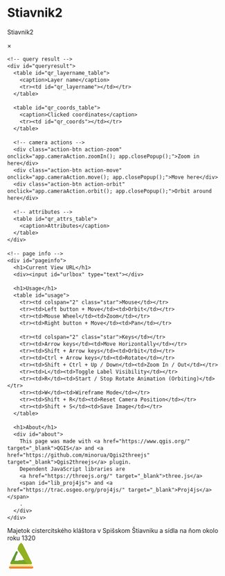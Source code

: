 # Stiavnik2
Stiavnik2
<!DOCTYPE html>
<html>
<head>
<meta charset="UTF-8">
<title>Štiavnik</title>
<meta name="viewport" content="width=device-width, user-scalable=no, minimum-scale=1.0, maximum-scale=1.0">
<link rel="stylesheet" type="text/css" href="./Qgis2threejs.css">
<script src="./threejs/three.min.js"></script>
<script src="./threejs/OrbitControls.js"></script>
<script src="./Qgis2threejs.js"></script>
</head>
<body>
<div id="view">
  <div id="labels"></div>
  <div id="northarrow"></div>
</div>

<!-- popup -->
<div id="popup">
  <div id="closebtn">&times;</div>
  <div id="popupbar"></div>
  <div id="popupbody">
    <div id="popupcontent"></div>

    <!-- query result -->
    <div id="queryresult">
      <table id="qr_layername_table">
        <caption>Layer name</caption>
        <tr><td id="qr_layername"></td></tr>
      </table>

      <table id="qr_coords_table">
        <caption>Clicked coordinates</caption>
        <tr><td id="qr_coords"></td></tr>
      </table>

      <!-- camera actions -->
      <div class="action-btn action-zoom" onclick="app.cameraAction.zoomIn(); app.closePopup();">Zoom in here</div>
      <div class="action-btn action-move" onclick="app.cameraAction.move(); app.closePopup();">Move here</div>
      <div class="action-btn action-orbit" onclick="app.cameraAction.orbit(); app.closePopup();">Orbit around here</div>

      <!-- attributes -->
      <table id="qr_attrs_table">
        <caption>Attributes</caption>
      </table>
    </div>

    <!-- page info -->
    <div id="pageinfo">
      <h1>Current View URL</h1>
      <div><input id="urlbox" type="text"></div>

      <h1>Usage</h1>
      <table id="usage">
        <tr><td colspan="2" class="star">Mouse</td></tr>
        <tr><td>Left button + Move</td><td>Orbit</td></tr>
        <tr><td>Mouse Wheel</td><td>Zoom</td></tr>
        <tr><td>Right button + Move</td><td>Pan</td></tr>

        <tr><td colspan="2" class="star">Keys</td></tr>
        <tr><td>Arrow keys</td><td>Move Horizontally</td></tr>
        <tr><td>Shift + Arrow keys</td><td>Orbit</td></tr>
        <tr><td>Ctrl + Arrow keys</td><td>Rotate</td></tr>
        <tr><td>Shift + Ctrl + Up / Down</td><td>Zoom In / Out</td></tr>
        <tr><td>L</td><td>Toggle Label Visibility</td></tr>
        <tr><td>R</td><td>Start / Stop Rotate Animation (Orbiting)</td></tr>
        <tr><td>W</td><td>Wireframe Mode</td></tr>
        <tr><td>Shift + R</td><td>Reset Camera Position</td></tr>
        <tr><td>Shift + S</td><td>Save Image</td></tr>
      </table>

      <h1>About</h1>
      <div id="about">
        This page was made with <a href="https://www.qgis.org/" target="_blank">QGIS</a> and <a href="https://github.com/minorua/Qgis2threejs" target="_blank">Qgis2threejs</a> plugin.
        Dependent JavaScript libraries are
        <a href="https://threejs.org/" target="_blank">three.js</a>
        <span id="lib_proj4js"> and <a href="https://trac.osgeo.org/proj4js/" target="_blank">Proj4js</a></span>
        .
      </div>
    </div>
  </div>
</div>

<!-- progress bar -->
<div id="progress"><div id="bar"></div></div>

<!-- header and footer -->
<div id="header">Majetok cistercitského kláštora v Spišskom Štiavniku a sídla na ňom okolo roku 1320</div>
<div id="footer"><span id="infobtn"><img src="./Qgis2threejs.png"></span> </div>

<script>
Q3D.Config.allVisible = true;
Q3D.Config.localMode = true;
if (typeof proj4 === "undefined") document.getElementById("lib_proj4js").style.display = "none";

var app = Q3D.application,
    container = document.getElementById("view");

app.init(container);           // initialize application

// load the scene
app.loadSceneFile("./data/index/scene.js", function () {
  app.start();

  // North arrow inset
  if (Q3D.Config.northArrow.visible) app.buildNorthArrow(document.getElementById("northarrow"), app.scene.userData.rotation);
});

document.getElementById("infobtn").onclick = app.showInfo.bind(app);
</script>
</body>
</html>
